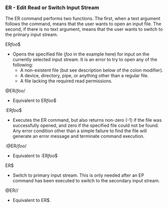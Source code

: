 ### ER - Edit Read or Switch Input Stream

The ER command performs two functions. The first, when a text argument follows the
command, means that the user wants to open an input file.
The second, if there is no text argument, means that the user wants to
switch to the primary input stream.

ER*foo*$
- Opens the specified file (*foo* in the example here) for input
on the currently selected input stream. It is an error to try to open any of
the following:
    - A non-existent file (but see description below of the colon modifier).
    - A device, directory, pipe, or anything other than a regular file.
    - A file lacking the required read permissions.

@ER/*foo*/
- Equivalent to ER*foo*$

:ER*foo*$
- Executes the ER command, but also returns non-zero (-1) if the file was
successfully opened, and zero if the specified file could
not be found. Any error condition other than a simple failure to find the
file will generate an error message and terminate command execution.

:@ER/*foo*/
- Equivalent to :ER*foo*$

ER$
- Switch to primary input stream. This is only needed after an EP command
has been executed to switch to the secondary input stream.

@ER//
- Equivalent to ER$.
